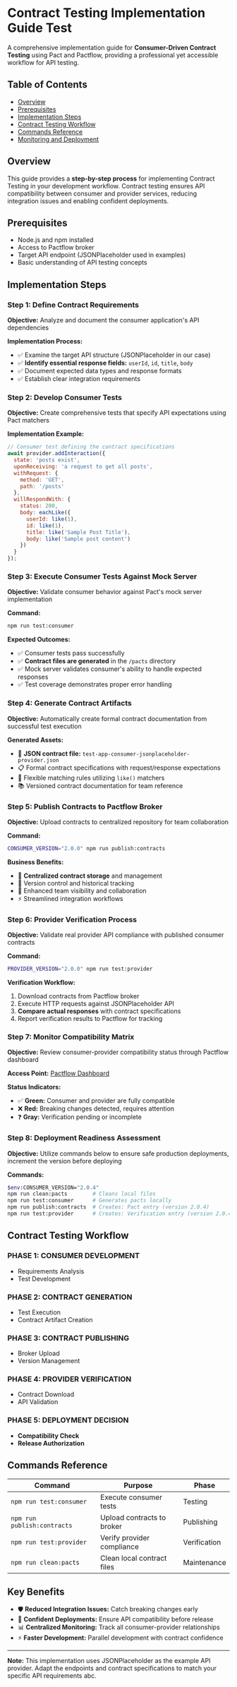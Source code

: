 # Contract Testing Implementation Guide Test

A comprehensive implementation guide for **Consumer-Driven Contract Testing** using Pact and Pactflow, providing a professional yet accessible workflow for API testing.

## Table of Contents

- [Overview](#overview)
- [Prerequisites](#prerequisites)
- [Implementation Steps](#implementation-steps)
- [Contract Testing Workflow](#contract-testing-workflow)
- [Commands Reference](#commands-reference)
- [Monitoring and Deployment](#monitoring-and-deployment)

## Overview

This guide provides a **step-by-step process** for implementing Contract Testing in your development workflow. Contract testing ensures API compatibility between consumer and provider services, reducing integration issues and enabling confident deployments.

## Prerequisites

- Node.js and npm installed
- Access to Pactflow broker
- Target API endpoint (JSONPlaceholder used in examples)
- Basic understanding of API testing concepts

## Implementation Steps

### Step 1: Define Contract Requirements

**Objective:** Analyze and document the consumer application's API dependencies

**Implementation Process:**
- ✅ Examine the target API structure (JSONPlaceholder in our case)
- ✅ **Identify essential response fields:** `userId`, `id`, `title`, `body`
- ✅ Document expected data types and response formats
- ✅ Establish clear integration requirements

### Step 2: Develop Consumer Tests

**Objective:** Create comprehensive tests that specify API expectations using Pact matchers

**Implementation Example:**

```javascript
// Consumer test defining the contract specifications
await provider.addInteraction({
  state: 'posts exist',
  uponReceiving: 'a request to get all posts',
  withRequest: {
    method: 'GET',
    path: '/posts'
  },
  willRespondWith: {
    status: 200,
    body: eachLike({
      userId: like(1),
      id: like(1),
      title: like('Sample Post Title'),
      body: like('Sample post content')
    })
  }
});
```

### Step 3: Execute Consumer Tests Against Mock Server

**Objective:** Validate consumer behavior against Pact's mock server implementation

**Command:**
```bash
npm run test:consumer
```

**Expected Outcomes:**
- ✅ Consumer tests pass successfully
- ✅ **Contract files are generated** in the `/pacts` directory
- ✅ Mock server validates consumer's ability to handle expected responses
- ✅ Test coverage demonstrates proper error handling

### Step 4: Generate Contract Artifacts

**Objective:** Automatically create formal contract documentation from successful test execution

**Generated Assets:**
- 📄 **JSON contract file:** `test-app-consumer-jsonplaceholder-provider.json`
- 📋 Formal contract specifications with request/response expectations
- 🔧 Flexible matching rules utilizing `like()` matchers
- 📚 Versioned contract documentation for team reference

### Step 5: Publish Contracts to Pactflow Broker

**Objective:** Upload contracts to centralized repository for team collaboration

**Command:**
```bash
CONSUMER_VERSION="2.0.0" npm run publish:contracts
```

**Business Benefits:**
- 🏢 **Centralized contract storage** and management
- 📝 Version control and historical tracking
- 👥 Enhanced team visibility and collaboration
- ⚡ Streamlined integration workflows

### Step 6: Provider Verification Process

**Objective:** Validate real provider API compliance with published consumer contracts

**Command:**
```bash
PROVIDER_VERSION="2.0.0" npm run test:provider
```

**Verification Workflow:**
1. Download contracts from Pactflow broker
2. Execute HTTP requests against JSONPlaceholder API
3. **Compare actual responses** with contract specifications
4. Report verification results to Pactflow for tracking

### Step 7: Monitor Compatibility Matrix

**Objective:** Review consumer-provider compatibility status through Pactflow dashboard

**Access Point:** [Pactflow Dashboard](https://thredd-c7014ac2.pactflow.io/matrix/provider/jsonplaceholder-provider/consumer/test-app-consumer?consumer%5Bbranch%5D=&provider%5Bversion%5D=&provider%5Bbranch%5D=&provider%5Benvironment%5D=&provider%5Btag%5D=)

**Status Indicators:**
- ✅ **Green:** Consumer and provider are fully compatible
- ❌ **Red:** Breaking changes detected, requires attention
- ❓ **Gray:** Verification pending or incomplete

### Step 8: Deployment Readiness Assessment

**Objective:** Utilize commands below to ensure safe production deployments, increment the version before deploying

**Commands:**
```bash
$env:CONSUMER_VERSION="2.0.4"
npm run clean:pacts        # Cleans local files
npm run test:consumer      # Generates pacts locally
npm run publish:contracts  # Creates: Pact entry (version 2.0.4)
npm run test:provider      # Creates: Verification entry (version 2.0.4)
```

## Contract Testing Workflow

### **PHASE 1: CONSUMER DEVELOPMENT**
- Requirements Analysis
- Test Development

### **PHASE 2: CONTRACT GENERATION**
- Test Execution
- Contract Artifact Creation

### **PHASE 3: CONTRACT PUBLISHING**
- Broker Upload
- Version Management

### **PHASE 4: PROVIDER VERIFICATION**
- Contract Download
- API Validation

### **PHASE 5: DEPLOYMENT DECISION**
- **Compatibility Check**
- **Release Authorization**

## Commands Reference

| Command | Purpose | Phase |
|---------|---------|-------|
| `npm run test:consumer` | Execute consumer tests | Testing |
| `npm run publish:contracts` | Upload contracts to broker | Publishing |
| `npm run test:provider` | Verify provider compliance | Verification |
| `npm run clean:pacts` | Clean local contract files | Maintenance |

## Key Benefits

- 🛡️ **Reduced Integration Issues:** Catch breaking changes early
- 🚀 **Confident Deployments:** Ensure API compatibility before release
- 📊 **Centralized Monitoring:** Track all consumer-provider relationships
- ⚡ **Faster Development:** Parallel development with contract confidence

***

**Note:** This implementation uses JSONPlaceholder as the example API provider. Adapt the endpoints and contract specifications to match your specific API requirements abc.
